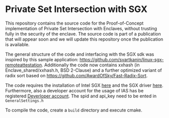 # Private Set Intersection with SGX

This repository contains the source code for the Proof-of-Concept implementation of Private Set Intersection with Enclaves, without trusting fully in the security of the enclave.
The source code is part of a publication that will appear soon and we will update this repository once the publication is available.

The general structure of the code and interfacing with the SGX sdk was inspired by this sample application: https://github.com/svartkanin/linux-sgx-remoteattestation.
Additionally the code now contains xxhash (in Enclave_shared/xxhash.h, BSD 2-Clause) and a further optimized variant of radix sort based on https://github.com/AwardOfSky/Fast-Radix-Sort.

The code requires the installation of Intel SGX [here](https://github.com/01org/linux-sgx) and 
the SGX driver [here](https://github.com/01org/linux-sgx-driver). Furthermore, also a developer account
for the usage of IAS has be registered [Deverloper account](https://software.intel.com/en-us/sgx).
The spid and api_key need to be ented in ```GeneralSettings.h```

To compile the code, create a `build` directory and execute cmake.
